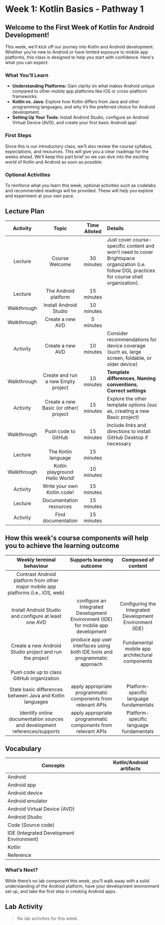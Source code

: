 # Week 1: Kotlin Basics - Pathway 1

<!-- 
Students may come to this class with little to no knowledge of the Android platform, how it is distinguished from other mobile app platforms, and how what they have already learned about coding, computational thinking and design and development relate to Android app development. Therefore, the main conceptual goals this week are to disambiguate between Android and other platforms and between Kotlin and Java (and other languages). Purely technical goals include installing Android Studio, creating a first basic app and running it on a properly configured AVD. 

Since this is the first class of the course it will be necessary to go over the syllabus and any related content. Ideally, this takes only a short amount of time so that time can be spent addressing first course content. Since this is the first class, and because of the requirements of discussing the syllabus, I forgo any lab component for this week. Providing optional activities (codelabs) or readings is appropriate. -->

## Welcome to the First Week of Kotlin for Android Development!

This week, we’ll kick off our journey into Kotlin and Android development. Whether you’re new to Android or have limited exposure to mobile app platforms, this class is designed to help you start with confidence. Here's what you can expect:

### What You’ll Learn <!-- {docsify-ignore} -->
- **Understanding Platforms:** Gain clarity on what makes Android unique compared to other mobile app platforms like iOS or cross-platform frameworks.
- **Kotlin vs. Java:** Explore how Kotlin differs from Java and other programming languages, and why it’s the preferred choice for Android development.
- **Setting Up Your Tools:** Install Android Studio, configure an Android Virtual Device (AVD), and create your first basic Android app!

### First Steps <!-- {docsify-ignore} -->
Since this is our introductory class, we’ll also review the course syllabus, expectations, and resources. This will give you a clear roadmap for the weeks ahead. We’ll keep this part brief so we can dive into the exciting world of Kotlin and Android as soon as possible.

### Optional Activities <!-- {docsify-ignore} -->
To reinforce what you learn this week, optional activities such as codelabs and recommended readings will be provided. These will help you explore and experiment at your own pace.

## Lecture Plan
| Activity  | Topic  | Time Alloted  | Details  |
| :----------:  | :----------:  | :----------:  | :----------  |
| Lecture  | Course Welcome  | 30 minutes  | Just cover course-specific content and won't need to cover Brightspace organization (i.e. follow DGL practices for course shell organization).   |
| Lecture  | The Android platform  | 15 minutes  |   |
| Walkthrough  | Install Android Studio  | 10 minutes  |   |
| Walkthrough  | Create a new AVD  | 5 minutes  |   |
| Activity  | Create a new AVD  | 10 minutes  | Consider recommendations for device coverage (such as, large screen, foldable, or older device)  |
| Walkthrough  | Create and run a new Empty project  | 10 minutes  | **Template differences**, **Naming conventions**, **Correct settings**   |
| Activity  | Create a new Basic (or other) project  | 15 minutes  | Explore the other template options (suc as, creating a new Basic project)  |
| Walkthrough  | Push code to GitHub  | 15 minutes  | Include links and directions to install GitHub Desktop if necessary  |
| Lecture  | The Kotlin language  | 15 minutes  |   |
| Walkthrough  | Kotlin playground Hello World!  | 10 minutes  |   |
| Activity  | Write your own Kotlin code!  | 15 minutes  |   |
| Lecture  | Documentation resources  | 15 minutes |   |
| Activity  | Find documentation  | 15 minutes  |   |


## How this week's course components will help you to achieve the learning outcome <!-- {docsify-ignore} -->
| Weekly terminal behaviour  | Supports learning outcome  | Composed of content |
| :---:         |     :---:      |          :---: |
| Contrast Android platform from other major mobile app platforms (i.e., iOS, web)    |      |     |
| Install Android Studio and configure at least one AVD     | configure an Integrated Development Environment (IDE) for mobile app development       | Configuring the Integrated Development Environment (IDE)      |
| Create a new Android Studio project and run the project     | produce app user interfaces using both IDE tools and programmatic approach       | Fundamental mobile app architectural components      |
| Push code up to class GitHub organization     |        |       |
| State basic differences between Java and Kotlin languages     | apply appropriate programmatic components from relevant APIs       | Platform-specific language fundamentals      |
| Identify online documentation sources and development references/supports     | apply appropriate programmatic components from relevant APIs       | Platform-specific language fundamentals      |

## Vocabulary <!-- {docsify-ignore} -->
| Concepts  | Kotlin/Android artifacts  |
| ----------  | ----------  |
| Android  |   |
| Android app  |   |
| Android device  |   |
| Android emulator |   |
| Android Virtual Device (AVD) |   |
| Android Studio |   |
| Code (Source code)  |   |
| IDE (Integrated Development Environment)  |   |
| Kotlin  |   |
| Reference  |   |

### What’s Next? <!-- {docsify-ignore} -->
While there’s no lab component this week, you’ll walk away with a solid understanding of the Android platform, have your development environment set up, and take the first step in creating Android apps.

## Lab Activity
> No lab activities for this week.
